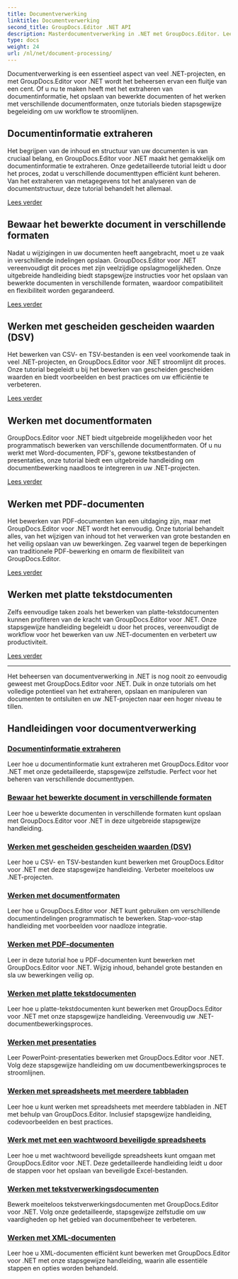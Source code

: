 ```yaml
---
title: Documentverwerking
linktitle: Documentverwerking
second_title: GroupDocs.Editor .NET API
description: Masterdocumentverwerking in .NET met GroupDocs.Editor. Leer informatie extraheren, opslaan in verschillende formaten en moeiteloos met verschillende documenttypen werken.
type: docs
weight: 24
url: /nl/net/document-processing/
---
```


Documentverwerking is een essentieel aspect van veel .NET-projecten, en met GroupDocs.Editor voor .NET wordt het beheersen ervan een fluitje van een cent. Of u nu te maken heeft met het extraheren van documentinformatie, het opslaan van bewerkte documenten of het werken met verschillende documentformaten, onze tutorials bieden stapsgewijze begeleiding om uw workflow te stroomlijnen.

## Documentinformatie extraheren

Het begrijpen van de inhoud en structuur van uw documenten is van cruciaal belang, en GroupDocs.Editor voor .NET maakt het gemakkelijk om documentinformatie te extraheren. Onze gedetailleerde tutorial leidt u door het proces, zodat u verschillende documenttypen efficiënt kunt beheren. Van het extraheren van metagegevens tot het analyseren van de documentstructuur, deze tutorial behandelt het allemaal.

[Lees verder](./extract-document-info/)

## Bewaar het bewerkte document in verschillende formaten

Nadat u wijzigingen in uw documenten heeft aangebracht, moet u ze vaak in verschillende indelingen opslaan. GroupDocs.Editor voor .NET vereenvoudigt dit proces met zijn veelzijdige opslagmogelijkheden. Onze uitgebreide handleiding biedt stapsgewijze instructies voor het opslaan van bewerkte documenten in verschillende formaten, waardoor compatibiliteit en flexibiliteit worden gegarandeerd.

[Lees verder](./save-edited-document-various-formats/)

## Werken met gescheiden gescheiden waarden (DSV)

Het bewerken van CSV- en TSV-bestanden is een veel voorkomende taak in veel .NET-projecten, en GroupDocs.Editor voor .NET stroomlijnt dit proces. Onze tutorial begeleidt u bij het bewerken van gescheiden gescheiden waarden en biedt voorbeelden en best practices om uw efficiëntie te verbeteren.

[Lees verder](./work-dsv/)

## Werken met documentformaten

GroupDocs.Editor voor .NET biedt uitgebreide mogelijkheden voor het programmatisch bewerken van verschillende documentformaten. Of u nu werkt met Word-documenten, PDF's, gewone tekstbestanden of presentaties, onze tutorial biedt een uitgebreide handleiding om documentbewerking naadloos te integreren in uw .NET-projecten.

[Lees verder](./work-document-formats/)

## Werken met PDF-documenten

Het bewerken van PDF-documenten kan een uitdaging zijn, maar met GroupDocs.Editor voor .NET wordt het eenvoudig. Onze tutorial behandelt alles, van het wijzigen van inhoud tot het verwerken van grote bestanden en het veilig opslaan van uw bewerkingen. Zeg vaarwel tegen de beperkingen van traditionele PDF-bewerking en omarm de flexibiliteit van GroupDocs.Editor.

[Lees verder](./work-pdf-documents/)

## Werken met platte tekstdocumenten

Zelfs eenvoudige taken zoals het bewerken van platte-tekstdocumenten kunnen profiteren van de kracht van GroupDocs.Editor voor .NET. Onze stapsgewijze handleiding begeleidt u door het proces, vereenvoudigt de workflow voor het bewerken van uw .NET-documenten en verbetert uw productiviteit.

[Lees verder](./work-plain-text-documents/)

---

Het beheersen van documentverwerking in .NET is nog nooit zo eenvoudig geweest met GroupDocs.Editor voor .NET. Duik in onze tutorials om het volledige potentieel van het extraheren, opslaan en manipuleren van documenten te ontsluiten en uw .NET-projecten naar een hoger niveau te tillen.
## Handleidingen voor documentverwerking
### [Documentinformatie extraheren](./extract-document-info/)
Leer hoe u documentinformatie kunt extraheren met GroupDocs.Editor voor .NET met onze gedetailleerde, stapsgewijze zelfstudie. Perfect voor het beheren van verschillende documenttypen.
### [Bewaar het bewerkte document in verschillende formaten](./save-edited-document-various-formats/)
Leer hoe u bewerkte documenten in verschillende formaten kunt opslaan met GroupDocs.Editor voor .NET in deze uitgebreide stapsgewijze handleiding.
### [Werken met gescheiden gescheiden waarden (DSV)](./work-dsv/)
Leer hoe u CSV- en TSV-bestanden kunt bewerken met GroupDocs.Editor voor .NET met deze stapsgewijze handleiding. Verbeter moeiteloos uw .NET-projecten.
### [Werken met documentformaten](./work-document-formats/)
Leer hoe u GroupDocs.Editor voor .NET kunt gebruiken om verschillende documentindelingen programmatisch te bewerken. Stap-voor-stap handleiding met voorbeelden voor naadloze integratie.
### [Werken met PDF-documenten](./work-pdf-documents/)
Leer in deze tutorial hoe u PDF-documenten kunt bewerken met GroupDocs.Editor voor .NET. Wijzig inhoud, behandel grote bestanden en sla uw bewerkingen veilig op.
### [Werken met platte tekstdocumenten](./work-plain-text-documents/)
Leer hoe u platte-tekstdocumenten kunt bewerken met GroupDocs.Editor voor .NET met onze stapsgewijze handleiding. Vereenvoudig uw .NET-documentbewerkingsproces.
### [Werken met presentaties](./work-presentations/)
Leer PowerPoint-presentaties bewerken met GroupDocs.Editor voor .NET. Volg deze stapsgewijze handleiding om uw documentbewerkingsproces te stroomlijnen.
### [Werken met spreadsheets met meerdere tabbladen](./work-multi-tab-spreadsheets/)
Leer hoe u kunt werken met spreadsheets met meerdere tabbladen in .NET met behulp van GroupDocs.Editor. Inclusief stapsgewijze handleiding, codevoorbeelden en best practices.
### [Werk met met een wachtwoord beveiligde spreadsheets](./work-password-protected-spreadsheets/)
Leer hoe u met wachtwoord beveiligde spreadsheets kunt omgaan met GroupDocs.Editor voor .NET. Deze gedetailleerde handleiding leidt u door de stappen voor het opslaan van beveiligde Excel-bestanden.
### [Werken met tekstverwerkingsdocumenten](./work-word-processing-documents/)
Bewerk moeiteloos tekstverwerkingsdocumenten met GroupDocs.Editor voor .NET. Volg onze gedetailleerde, stapsgewijze zelfstudie om uw vaardigheden op het gebied van documentbeheer te verbeteren.
### [Werken met XML-documenten](./work-xml-documents/)
Leer hoe u XML-documenten efficiënt kunt bewerken met GroupDocs.Editor voor .NET met onze stapsgewijze handleiding, waarin alle essentiële stappen en opties worden behandeld.